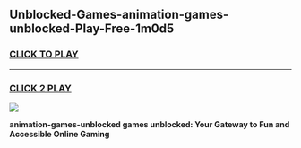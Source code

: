 
## Unblocked-Games-animation-games-unblocked-Play-Free-1m0d5
<h3>
<a href="https://premium76.site?title=animation-games-unblocked&ref=20A">CLICK TO PLAY</a></h3>
<hr>

<h3>
<a href="https://premium76.site?title=animation-games-unblocked&ref=20A">CLICK 2 PLAY</a>
  
</h3>

<a href="https://premium76.site?title=animation-games-unblocked&ref=20A"><img src="https://clearcache.store/games.png"></a>


**animation-games-unblocked games unblocked: Your Gateway to Fun and Accessible Online Gaming**
